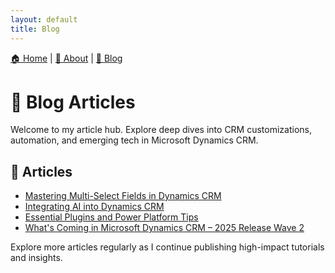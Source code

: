 ```yaml
---
layout: default
title: Blog
---
```

[🏠 Home](index.md) | [📘 About](about.md) | [📰 Blog](blog.md)

# 📰 Blog Articles

Welcome to my article hub. Explore deep dives into CRM customizations, automation, and emerging tech in Microsoft Dynamics CRM.

## 📑 Articles

- [Mastering Multi-Select Fields in Dynamics CRM](_posts/2025-07-22-customization-dynamics.md)
- [Integrating AI into Dynamics CRM](2025/07/23/ai-integration-dynamics.html)
- [Essential Plugins and Power Platform Tips](2025/07/23/plugins-powerplatform.html)
- [What's Coming in Microsoft Dynamics CRM – 2025 Release Wave 2](2025/07/24/dynamics-crm-wave2-preview.html)



Explore more articles regularly as I continue publishing high-impact tutorials and insights.
